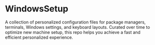 # WindowsSetup
 A collection of personalized configuration files for package managers, terminals, Windows settings, and keyboard layouts. Curated over time to optimize new machine setup, this repo helps you achieve a fast and efficient personalized experience.
